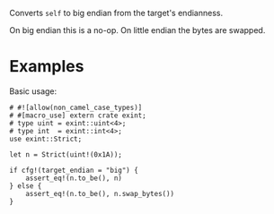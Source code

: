 Converts `self` to big endian from the target's endianness.

On big endian this is a no-op. On little endian the bytes are swapped.

# Examples

Basic usage:

```
# #![allow(non_camel_case_types)]
# #[macro_use] extern crate exint;
# type uint = exint::uint<4>;
# type int  = exint::int<4>;
use exint::Strict;

let n = Strict(uint!(0x1A));

if cfg!(target_endian = "big") {
    assert_eq!(n.to_be(), n)
} else {
    assert_eq!(n.to_be(), n.swap_bytes())
}
```
